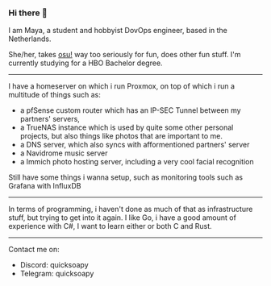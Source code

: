 ### Hi there 👋

I am Maya, a student and hobbyist DovOps engineer, based in the Netherlands.

She/her, takes [osu!](https://osu.ppy.sh) way too seriously for fun, does other fun stuff.
I'm currently studying for a HBO Bachelor degree.

---
I have a homeserver on which i run Proxmox, on top of which i run a multitude of things such as:
- a pfSense custom router which has an IP-SEC Tunnel between my partners' servers,
- a TrueNAS instance which is used by quite some other personal projects, but also things like photos that are important to me.
- a DNS server, which also syncs with afformentioned partners' server
- a Navidrome music server
- a Immich photo hosting server, including a very cool facial recognition

Still have some things i wanna setup, such as monitoring tools such as Grafana with InfluxDB

---

In terms of programming, i haven't done as much of that as infrastructure stuff, but trying to get into it again.
I like Go, i have a good amount of experience with C#, I want to learn either or both C and Rust.

---

Contact me on:
- Discord: quicksoapy
- Telegram: quicksoapy


